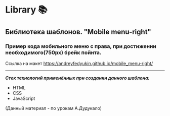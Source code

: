 # Library 📚

## Библиотека шаблонов. "Mobile menu-right"

### Пример кода мобильного меню с права, при достижении необходимого(750px) брейк пойнта.

Ссылка на макет <https://andreyfedyukin.github.io/mobile_menu-right/>

---
***Стек технологий применённых при создании данного шаблона:***

- HTML
- CSS
- JavaScript

(Данный материал - по урокам А.Дудукало)
